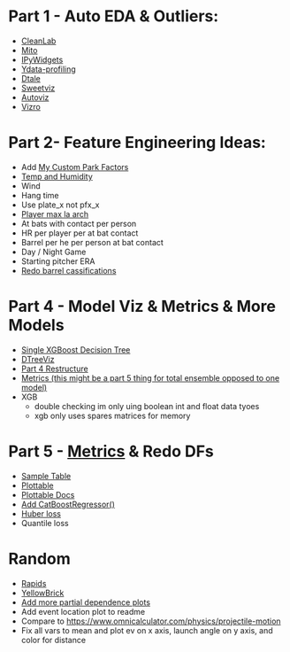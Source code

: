 # Part 1 - Auto EDA & Outliers:
- [CleanLab](https://github.com/cleanlab/cleanlab)
- [Mito](https://github.com/mito-ds/mito)
- [IPyWidgets](https://towardsdatascience.com/interactive-controls-for-jupyter-notebooks-f5c94829aee6)
- [Ydata-profiling](https://github.com/ydataai)
- [Dtale](https://github.com/man-group/dtale)
- [Sweetviz](https://towardsdatascience.com/sweetviz-automated-eda-in-python-a97e4cabacde)
- [Autoviz](https://towardsdatascience.com/autoviz-automatically-visualize-any-dataset-75876a4eede4)
- [Vizro](https://github.com/mckinsey/vizro)

# Part 2- Feature Engineering Ideas:
- Add [My Custom Park Factors](https://github.com/dec1costello/Baseball/tree/main/Stadiums)
- [Temp and Humidity](https://towardsdatascience.com/getting-weather-data-in-3-easy-steps-8dc10cc5c859)
- Wind
- Hang time
- Use plate_x not pfx_x
- [Player max la arch](https://drive.google.com/file/d/1fC974yEShTAJ6PXWgbamLlriaFUzjf1r/view)
- At bats with contact per person
- HR per player per at bat contact
- Barrel per he per person at bat contact
- Day / Night Game
- Starting pitcher ERA
- [Redo barrel cassifications](https://x.com/JonPgh/status/1706726176973373637?s=20)

# Part 4 - Model Viz & Metrics & More Models
- [Single XGBoost Decision Tree](https://stackoverflow.com/questions/51323595/plot-a-single-xgboost-decision-tree)
- [DTreeViz](https://github.com/parrt/dtreeviz/blob/master/notebooks/dtreeviz_xgboost_visualisations.ipynb)
- [Part 4 Restructure](https://github.com/ciaran-grant/expected-vaep-model/blob/main/notebooks/process/4_model_evaluation.ipynb)
- [Metrics (this might be a part 5 thing for total ensemble opposed to one model)](https://docs.seldon.io/projects/alibi/en/stable/overview/high_level.html)
- XGB
  - double checking im only uing boolean int and float data tyoes
  - xgb only uses spares matrices for memory

# Part 5 -  [Metrics](https://docs.seldon.io/projects/alibi/en/stable/overview/high_level.html) & Redo DFs
- [Sample Table](https://karbartolome.quarto.pub/the-grammar-of-tables/)
- [Plottable](https://github.com/znstrider/plottable)
- [Plottable Docs](https://plottable.readthedocs.io/en/latest/)
- [Add CatBoostRegressor()](https://towardsdatascience.com/catboost-regression-in-6-minutes-3487f3e5b329)
- [Huber loss](https://medium.com/analytics-vidhya/a-comprehensive-guide-to-loss-functions-part-1-regression-ff8b847675d6)
- Quantile loss

# Random
- [Rapids](https://rapids.ai/)
- [YellowBrick](https://rebeccabilbro.github.io/xgboost-and-yellowbrick/)
- [Add more partial dependence plots](https://scikit-learn.org/stable/auto_examples/miscellaneous/plot_partial_dependence_visualization_api.html#sphx-glr-auto-examples-miscellaneous-plot-partial-dependence-visualization-api-py)
- Add event location plot to readme
- Compare to https://www.omnicalculator.com/physics/projectile-motion
- Fix all vars to mean and plot ev on x axis, launch angle on y axis, and color for distance
